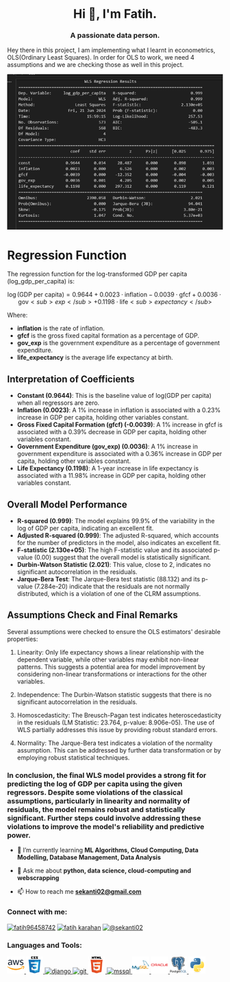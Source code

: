 <h1 align="center">Hi 👋, I'm Fatih.</h1>
<h3 align="center">A passionate data person.</h3>



<p align="left">
Hey there in this project, I am implementing what I learnt in econometrics, OLS(Ordinary Least Squares). In order for OLS to work, we need 4 assumptions and we are checking those as well in this project. 
</p>

![Alt text](summary.png)

# Regression Function
The regression function for the log-transformed GDP per capita (log_gdp_per_capita) is:

$$
\log(\text{GDP per capita}) = 0.9644 + 0.0023 \cdot \text{inflation} - 0.0039 \cdot \text{gfcf} + 0.0036 \cdot \text{gov}<sub>exp</sub> + 0.1198 \cdot \text{life}<sub>expectancy</sub>
$$



Where:

* **inflation** is the rate of inflation.
* **gfcf** is the gross fixed capital formation as a percentage of GDP.
* **gov_exp** is the government expenditure as a percentage of government expenditure.
* **life_expectancy** is the average life expectancy at birth.
## Interpretation of Coefficients
* **Constant (0.9644)**: This is the baseline value of log(GDP per capita) when all regressors are zero.
* **Inflation (0.0023)**: A 1% increase in inflation is associated with a 0.23% increase in GDP per capita, holding other variables constant.
* **Gross Fixed Capital Formation (gfcf) (-0.0039)**: A 1% increase in gfcf is associated with a 0.39% decrease in GDP per capita, holding other variables constant.
* **Government Expenditure (gov_exp) (0.0036)**: A 1% increase in government expenditure is associated with a 0.36% increase in GDP per capita, holding other variables constant.
* **Life Expectancy (0.1198)**: A 1-year increase in life expectancy is associated with a 11.98% increase in GDP per capita, holding other variables constant.
## Overall Model Performance
* **R-squared (0.999)**: The model explains 99.9% of the variability in the log of GDP per capita, indicating an excellent fit.
* **Adjusted R-squared (0.999)**: The adjusted R-squared, which accounts for the number of predictors in the model, also indicates an excellent fit.
* **F-statistic (2.130e+05)**: The high F-statistic value and its associated p-value (0.00) suggest that the overall model is statistically significant.
* **Durbin-Watson Statistic (2.021)**: This value, close to 2, indicates no significant autocorrelation in the residuals.
* **Jarque-Bera Test**: The Jarque-Bera test statistic (88.132) and its p-value (7.284e-20) indicate that the residuals are not normally distributed, which is a violation of one of the CLRM assumptions.

## Assumptions Check and Final Remarks
Several assumptions were checked to ensure the OLS estimators' desirable properties:

1. Linearity: Only life expectancy shows a linear relationship with the dependent variable, while other variables may exhibit non-linear patterns. This suggests a potential area for model improvement by considering non-linear transformations or interactions for the other variables.
2. Independence: The Durbin-Watson statistic suggests that there is no significant autocorrelation in the residuals.
3. Homoscedasticity: The Breusch-Pagan test indicates heteroscedasticity in the residuals (LM Statistic: 23.764, p-value: 8.906e-05). The use of WLS partially addresses this issue by providing robust standard errors.

4. Normality: The Jarque-Bera test indicates a violation of the normality assumption. This can be addressed by further data transformation or by employing robust statistical techniques.

### In conclusion, the final WLS model provides a strong fit for predicting the log of GDP per capita using the given regressors. Despite some violations of the classical assumptions, particularly in linearity and normality of residuals, the model remains robust and statistically significant. Further steps could involve addressing these violations to improve the model's reliability and predictive power.

- 🌱 I’m currently learning **ML Algorithms, Cloud Computing, Data Modelling, Database Management, Data Analysis**

- 💬 Ask me about **python, data science, cloud-computing and webscrapping** 

- 📫 How to reach me **sekanti02@gmail.com**

<h3 align="left">Connect with me:</h3>
<p align="left">
<a href="https://twitter.com/fatih96458742" target="blank"><img align="center" src="https://raw.githubusercontent.com/rahuldkjain/github-profile-readme-generator/master/src/images/icons/Social/twitter.svg" alt="fatih96458742" height="30" width="40" /></a>
<a href="https://linkedin.com/in/fatih karahan" target="blank"><img align="center" src="https://raw.githubusercontent.com/rahuldkjain/github-profile-readme-generator/master/src/images/icons/Social/linked-in-alt.svg" alt="fatih karahan" height="30" width="40" /></a>
<a href="https://medium.com/@sekanti02" target="blank"><img align="center" src="https://raw.githubusercontent.com/rahuldkjain/github-profile-readme-generator/master/src/images/icons/Social/medium.svg" alt="@sekanti02" height="30" width="40" /></a>
</p>

<h3 align="left">Languages and Tools:</h3>
<p align="left"> <a href="https://aws.amazon.com" target="_blank" rel="noreferrer"> <img src="https://raw.githubusercontent.com/devicons/devicon/master/icons/amazonwebservices/amazonwebservices-original-wordmark.svg" alt="aws" width="40" height="40"/> </a> <a href="https://www.w3schools.com/css/" target="_blank" rel="noreferrer"> <img src="https://raw.githubusercontent.com/devicons/devicon/master/icons/css3/css3-original-wordmark.svg" alt="css3" width="40" height="40"/> </a> <a href="https://www.djangoproject.com/" target="_blank" rel="noreferrer"> <img src="https://cdn.worldvectorlogo.com/logos/django.svg" alt="django" width="40" height="40"/> </a> <a href="https://git-scm.com/" target="_blank" rel="noreferrer"> <img src="https://www.vectorlogo.zone/logos/git-scm/git-scm-icon.svg" alt="git" width="40" height="40"/> </a> <a href="https://www.w3.org/html/" target="_blank" rel="noreferrer"> <img src="https://raw.githubusercontent.com/devicons/devicon/master/icons/html5/html5-original-wordmark.svg" alt="html5" width="40" height="40"/> </a> <a href="https://www.microsoft.com/en-us/sql-server" target="_blank" rel="noreferrer"> <img src="https://www.svgrepo.com/show/303229/microsoft-sql-server-logo.svg" alt="mssql" width="40" height="40"/> </a> <a href="https://www.mysql.com/" target="_blank" rel="noreferrer"> <img src="https://raw.githubusercontent.com/devicons/devicon/master/icons/mysql/mysql-original-wordmark.svg" alt="mysql" width="40" height="40"/> </a> <a href="https://www.oracle.com/" target="_blank" rel="noreferrer"> <img src="https://raw.githubusercontent.com/devicons/devicon/master/icons/oracle/oracle-original.svg" alt="oracle" width="40" height="40"/> </a> <a href="https://www.postgresql.org" target="_blank" rel="noreferrer"> <img src="https://raw.githubusercontent.com/devicons/devicon/master/icons/postgresql/postgresql-original-wordmark.svg" alt="postgresql" width="40" height="40"/> </a> <a href="https://www.python.org" target="_blank" rel="noreferrer"> <img src="https://raw.githubusercontent.com/devicons/devicon/master/icons/python/python-original.svg" alt="python" width="40" height="40"/> </a> </p>
